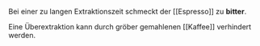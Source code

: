 
Bei einer zu langen Extraktionszeit schmeckt der [[Espresso]] zu **bitter**.

Eine Überextraktion kann durch gröber gemahlenen [[Kaffee]] verhindert werden.